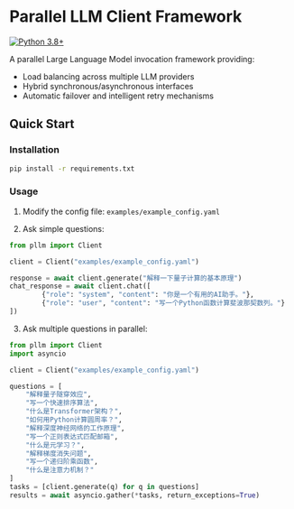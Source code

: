 # Parallel LLM Client Framework

[![Python 3.8+](https://img.shields.io/badge/python-3.8%2B-blue.svg)](https://www.python.org/downloads/)

A parallel Large Language Model invocation framework providing:
- Load balancing across multiple LLM providers
- Hybrid synchronous/asynchronous interfaces
- Automatic failover and intelligent retry mechanisms

## Quick Start

### Installation

```bash
pip install -r requirements.txt
```

### Usage

1. Modify the config file: `examples/example_config.yaml`

2. Ask simple questions:

```python
from pllm import Client

client = Client("examples/example_config.yaml")

response = await client.generate("解释一下量子计算的基本原理")
chat_response = await client.chat([
        {"role": "system", "content": "你是一个有用的AI助手。"},
        {"role": "user", "content": "写一个Python函数计算斐波那契数列。"}
])
```

3. Ask multiple questions in parallel:

```python
from pllm import Client
import asyncio

client = Client("examples/example_config.yaml")

questions = [
    "解释量子隧穿效应",
    "写一个快速排序算法",
    "什么是Transformer架构？",
    "如何用Python计算圆周率？",
    "解释深度神经网络的工作原理",
    "写一个正则表达式匹配邮箱",
    "什么是元学习？",
    "解释梯度消失问题",
    "写一个递归阶乘函数",
    "什么是注意力机制？"
]
tasks = [client.generate(q) for q in questions]
results = await asyncio.gather(*tasks, return_exceptions=True)
```
